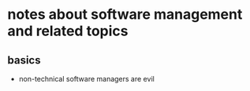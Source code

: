 # notes about software management and related topics

## basics

- non-technical software managers are evil
